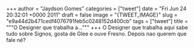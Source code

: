 
+++
author = "Jaydson Gomes"
categories = ["tweet"]
date = "Fri Jun 24 20:32:01 +0000 2011"
draft = false
image = "{TWEET_IMAGE}"
slug = "e9a44d2b471cedf4076791feb5c0248152d400cb"
tags = ["tweet"]
title = """O Designer que trabalha a..."""
+++
O Designer que trabalha aqui sabe tudo sobre Signos, gosta de Glee e ouve Fresno. Depois nao querem que fale né?
